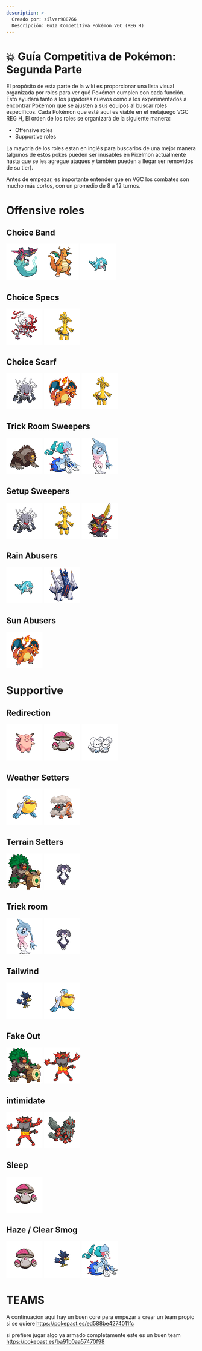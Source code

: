 ```yaml
---
description: >-
  Creado por: silver988766
  Descripción: Guía Competitiva Pokémon VGC (REG H)
---
```


# 💥 Guía Competitiva de Pokémon: Segunda Parte

El propósito de esta parte  de la wiki  es proporcionar una lista visual organizada por roles para ver qué Pokémon cumplen con cada función. Esto ayudará tanto a los jugadores nuevos como a los experimentados a encontrar Pokémon que se ajusten a sus equipos al buscar roles específicos. Cada Pokémon que esté aquí es viable en el metajuego VGC REG H,  El orden de los roles se organizará de la siguiente manera:

- Offensive roles 
- Supportive roles

La mayoria de los roles estan en inglés para buscarlos de una mejor manera (algunos de estos pokes pueden ser inusables en Pixelmon actualmente hasta que se les agregue ataques y tambien pueden a llegar ser removidos de su tier).

Antes de empezar, es importante entender que en VGC los combates son mucho más cortos, con un promedio de 8 a 12 turnos.
# Offensive roles 

## Choice Band 
![Dragapult](../../images/usuarios/silver988766/2157.gif)![Dragonite](../../images/usuarios/silver988766/149.gif) ![Palafin](../../images/usuarios/silver988766/2342.gif)
## Choice Specs
![Zoroark-hisui](../../images/usuarios/silver988766/2261.gif) ![Gholdengo](../../images/usuarios/silver988766/2378.gif)
## Choice Scarf 
![Annihilape](../../images/usuarios/silver988766/2357.gif) ![Charizard](../../images/usuarios/silver988766/6.gif) ![Gholdengo](../../images/usuarios/silver988766/2378.gif)
## Trick Room Sweepers
![ursaluna](../../images/usuarios/silver988766/2262.gif) ![Primarina](../../images/usuarios/silver988766/909.gif) ![Hatterene](../../images/usuarios/silver988766/2115.gif)
## Setup Sweepers 
![Annihilape](../../images/usuarios/silver988766/2357.gif) ![Gholdengo](../../images/usuarios/silver988766/2378.gif) ![Kingambit](../../images/usuarios/silver988766/2361.gif)
## Rain Abusers 
![Palafin](../../images/usuarios/silver988766/2342.gif) ![Archaludon](../../images/usuarios/silver988766/2407.gif)
## Sun Abusers 
![Charizard](../../images/usuarios/silver988766/6.gif)



# Supportive


## Redirection 
![Clefable](../../images/usuarios/silver988766/36.gif) ![Amoonguss](../../images/usuarios/silver988766/595.gif) ![Maushold](../../images/usuarios/silver988766/2303.gif)
## Weather Setters 
![Pelipper](../../images/usuarios/silver988766/279.gif) ![Torkoal](../../images/usuarios/silver988766/324.gif)
## Terrain Setters
![Rillaboom](../../images/usuarios/silver988766/2069.gif) ![Indeedee](../../images/usuarios/silver988766/2231.gif)
## Trick room 
![Hatterene](../../images/usuarios/silver988766/2115.gif) ![Indeedee](../../images/usuarios/silver988766/2231.gif)
## Tailwind 
![Murkrow](../../images/usuarios/silver988766/198.gif) ![Pelipper](../../images/usuarios/silver988766/279.gif)
## Fake Out 
 ![Rillaboom](../../images/usuarios/silver988766/2069.gif) ![incineroar](../../images/usuarios/silver988766/906.gif)
 ## intimidate 
 ![incineroar](../../images/usuarios/silver988766/906.gif) ![Arcanine-hisui](../../images/usuarios/silver988766/2259.gif)
## Sleep 
![Amoonguss](../../images/usuarios/silver988766/595.gif)
## Haze / Clear Smog
![Amoonguss](../../images/usuarios/silver988766/595.gif)  ![Murkrow](../../images/usuarios/silver988766/198.gif) ![Primarina](../../images/usuarios/silver988766/909.gif)

# TEAMS 


A continuacion aqui hay un buen core para empezar a crear un team propio si se quiere 
https://pokepast.es/ed588be4274011fc 

 si prefiere jugar algo ya armado completamente este es un buen team https://pokepast.es/ba91b0aa57470f98 
